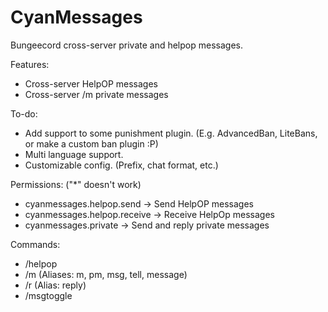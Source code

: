 # CyanMessages
 Bungeecord cross-server private and helpop messages.

Features:
 - Cross-server HelpOP messages
 - Cross-server /m private messages

To-do:
 - Add support to some punishment plugin. (E.g. AdvancedBan, LiteBans, or make a custom ban plugin :P)
 - Multi language support.
 - Customizable config. (Prefix,  chat format, etc.)

Permissions: ("*" doesn't work)
 - cyanmessages.helpop.send -> Send HelpOP messages
 - cyanmessages.helpop.receive -> Receive HelpOp messages
 - cyanmessages.private -> Send and reply private messages

Commands:
 - /helpop <message>
 - /m <player> <message> (Aliases: m, pm, msg, tell, message)
 - /r <message> (Alias: reply)
 - /msgtoggle
